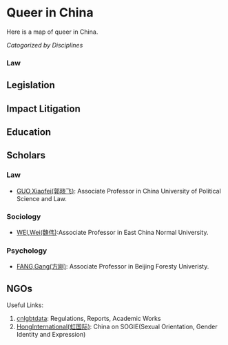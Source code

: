 # Queer in China

Here is a map of queer in China.

*Catogorized by Disciplines*

### Law
## Legislation
## Impact Litigation

## Education
## Scholars
### Law
* [GUO,Xiaofei(郭晓飞)](http://fxy.cupl.edu.cn/info/1091/2610.htm): Associate Professor in China University of Political Science and Law.
### Sociology
* [WEI,Wei(魏伟)](https://www.douban.com/note/558790908/):Associate Professor in East China Normal University.
### Psychology
* [FANG,Gang(方刚)](https://baike.baidu.com/item/方刚/9478294?fr=aladdin): Associate Professor in Beijing Foresty Univeristy.

## NGOs





Useful Links:

1. [cnlgbtdata](https://cnlgbtdata.com/): Regulations, Reports, Academic Works
2. [HongInternational(虹国际)](http://rainbowun.org): China on SOGIE(Sexual Orientation, Gender Identity and Expression)
